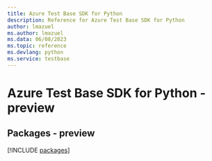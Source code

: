 ```yaml
---
title: Azure Test Base SDK for Python
description: Reference for Azure Test Base SDK for Python
author: lmazuel
ms.author: lmazuel
ms.data: 06/08/2023
ms.topic: reference
ms.devlang: python
ms.service: testbase
---
```

# Azure Test Base SDK for Python - preview
## Packages - preview
[!INCLUDE [packages](test-base-index.md)]
